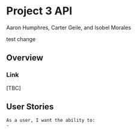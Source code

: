 # Project 3 API

Aaron Humphres, Carter Geile, and Isobel Morales

test change

## Overview 

### Link

[TBC]

## User Stories 

```
As a user, I want the ability to: 
- 
```